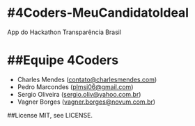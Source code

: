 #4Coders-MeuCandidatoIdeal
=========================

App do Hackathon Transparência Brasil

##Equipe 4Coders
=========================
- Charles Mendes (contato@charlesmendes.com)
- Pedro Marcondes  (plmsi06@gmail.com)
- Sergio Oliveira (sergio.oliv@yahoo.com.br)
- Vagner Borges (vagner.borges@novum.com.br)

##License
MIT, see LICENSE.
